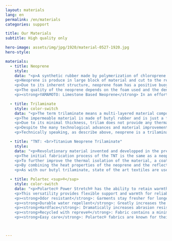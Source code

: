 ```yaml
---
layout: materials
lang: en
permalink: /en/materials
categories: support

title: Our Materials
subtitle: High quality only

hero-image: assets/img/jpg/1920/material-0527-1920.jpg
hero-style:

materials:
  - title: Neoprene
    style:  
    data: "<p>A synthetic rubber made by polymerization of chloroprene. Neoprene exhibits good chemical stability and maintains flexibility over a wide range of temperature. Neoprene foam is produced in either closed-cell or open-cell form. The closed-cell version is waterproof and used for wetsuits and drysuits. The foam is formed by injecting the neoprene with nitrogen gas, creating gas cells inside the material thus increasing its insulation properties.</p>
    <p>Neoprene is produce in large block of material and cut to the required thickness, varying from 1mm to 10mm. The greater the thickness, the better the thermal insulation. To provide strength and protection, the foam can be laminated on either side with nylon, polyester or various other fabrics.</p>
    <p>Due to its inherent structure, neoprene foam has a positive buoyancy. Since the foam largely contains gas pockets, the thickness and the buoyancy of the neoprene decrease at depth, loosing some of its thermal insulation.</p>
    <p>The quality of the neoprene depends on the foam used and the density of the material. The amout of gas cells and their size is directly related to the durability of the foam. A denser neoprene will be more durable, less buoyant and resist better to the great ambiant pressure at depth.</p>
    <p><strong>YAMAMOTO: Limestone Based Neoprene</strong> In an effort to provide the perfect material to its customer, SF Tech is using the best neoprene available on the market. A Japanese neoprene foam made at 99.7% of Limestone, (calcium carbonate) making it more environment-friendly than petroleum-based products. We use only #88 neoprene, a high-density hyper-compressed neoprene foam with excellent thermal insulation, exceptional durability and can withstand high pressure without loosing its properties.</p>"

  - title: Trilaminate
    style: color-switch
    data: "<p>The term trilaminate means a multi-layered material composed of three layers of overlapping materials, laminated together. An inner and outer linings provide the strength and durability whereas the middle layer ensure the watertightness of the material.</p>
    <p>The impermeable material is made of butyl rubber and is just a few tenth of millimeter thick. To avoid tearing and ripping, an outer protective fabric is necessary. Usually, a strong, non-elastic woven material (nylon, polyester, kevlar,...)</p>
    <p>Due to its minimal thickness, trilam does not provide any thermal insulation. Therefore, the diver must use appropriate undergarment, generally thicker than with a neoprene drysuit. However, the buoyancy of the material is reduced and the material is drying faster.</p>
    <p>Despite the many technological advances and material improvements, the name Trilam stayed and now encompass various materials made from 2 (bi-laminate) up to 8 (octo-laminate) layers.</p>
    <p>Technically speaking, as describe above, neoprene is a trilaminate material where the middle liner is made of neoprene. But to avoid confusion, both technical terms, Neoprene and Trialm, are used to describe the categories of products.</p>"

  - title: "TNT: <br>Titanium Neoprene Trilaminate"
    style: 
    data: "<p>Revolutionary material invented and developped in the premises of SF Tech, TNT is a trilaminate material using high density neoprene foam as an impermeable layer instead of butyl rubber.</p>
    <p>The initial fabrication process of the TNT is the same as a neoprene material. A layer of neoprene foam is laminated with an inner and outer layer. Then, the overall material undergoes a second compression phase in a hyperbaric chamber. This process creates a thin, flexible, ultra dense neoprene trilaminate. By using neoprene as a impermeable medium instead of butyl, flexibility and heat retaining property are drastically improved, with an increase of heat insulation up to 40%.</p>
    <p>To further improve the thermal isolation of the material, a coating of solid Titanium alloy, called Ti-Alpha, is applied directly on either side of the neoprene sheet, creating an efficient insulating barrier. The exterior layer reduces cold absortion and the interior layer increases heat reflection, keeping the warm body temperature inside the suit. By reducing heat exchange and acting as a reflective barrier, the titanium significantly improve thermal insulation up to 40%.</p>
    <p>By combining the heat properties of the neoprene and the reflective layers of Titanium, TNT drysuit feels nearly twice as warm as a corresponding butyl trilaminate drysuit.</p>
    <p>As with our butyl trilaminate, state of the art textiles are used on our TNT. The Kevlar outer layer is exactly the same and consist of Kevlar reinforced Nylon and Polyester, whereas the inner layer is made of Nylon.</p>"

  - title: Polartec <sup>®</sup>
    style: color-switch
    data: "<p>Polartec® Power Stretch® has the ability to retain warmth without restricting movement or agility during activities. The outer surface has a low-friction finish that reduces irritation when worn with other fabrics and increases overall abrasion resistance. The next-to-skin layer stays dry, breathable and comfortable by continuously transferring moisture vapor for rapid evaporation. Reinforced elastic fibers ensure the fabric consistently rebounds after every stretch.</p>
    <p>This versatility provides flexible support and warmth for reliable comfort in any sport based activity. Polartec® wicks moisture like a base material, but can handle direct exposure to the elements when necessary.</p>
    <p><strong>Odor resistant</strong>: Garments stay fresher for longer between washes. A silver salt (salt chloride) inhibits the growth of odor causing bacteria for the life of the garment</p>
    <p><strong>Durable water repellent</strong>: Greatly increases the fabric's inherent ability the resist water and snow without sacrificing breathability</p>
    <p><strong>Hardface</strong>: Dramatically increases abrasion resistance, reduces surface friction against other layers  and adds durable water repellency</p>
    <p><strong>Recycled with repreve®</strong>: Fabric contains a minimum of 50% Repreve® recycled fibers that conserve energy and reduce CO2 emissions</p>
    <p><strong>Easy care</strong>: Polartec® fabrics are known for their easy care and lasting durability. Most Polartec® fabric can be washed in warm water and tumbled dry on low and in most cases this will deliver the best post-wash feel and performance</p>"



---
```


